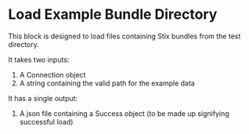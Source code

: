 # Load Example Bundle Directory

This block is designed to load files containing Stix bundles from the test directory. 

It takes two inputs:
1. A Connection object
2. A string containing the valid path for the example data

It has a single output:
1. A json file containing a Success object (to be made up signifying successful load)